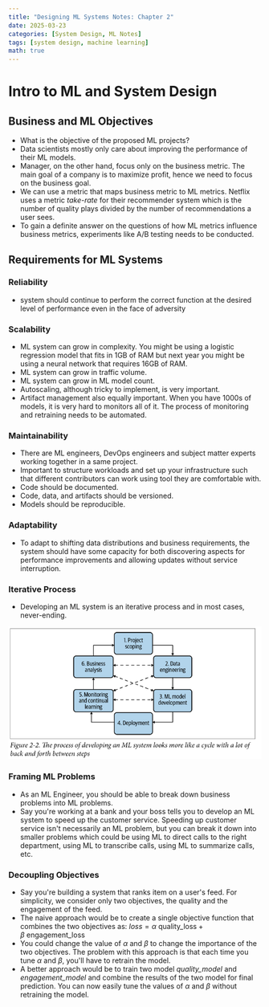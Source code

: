 ```yaml
---
title: "Designing ML Systems Notes: Chapter 2"
date: 2025-03-23
categories: [System Design, ML Notes]
tags: [system design, machine learning]   
math: true
---
```



# Intro to ML and System Design

## Business and ML Objectives

- What is the objective of the proposed ML projects?
- Data scientists mostly only care about improving the performance of their ML models.
- Manager, on the other hand, focus only on the business metric. The main goal of a company is to maximize profit, hence we need to focus on the business goal.
- We can use a metric that maps business metric to ML metrics. Netflix uses a metric *take-rate* for their recommender system which is the number of quality plays divided by the number of recommendations a user sees.
- To gain a definite answer on the questions of how ML metrics influence business metrics, experiments like A/B testing needs to be conducted.

## Requirements for ML Systems

### Reliability

- system should continue to perform the correct function at the desired level of performance even in the face of adversity

### Scalability

- ML system can grow in complexity. You might be using a logistic regression model that fits in 1GB of RAM but next year you might be using a neural network that requires 16GB of RAM.
- ML system can grow in traffic volume.
- ML system can grow in ML model count.
- Autoscaling, although tricky to implement, is very important.
- Artifact management also equally important. When you have 1000s of models, it is very hard to monitors all of it. The process of monitoring and retraining needs to be automated.

### Maintainability

- There are ML engineers, DevOps engineers and subject matter experts working together in a same project.
- Important to structure workloads and set up your infrastructure such that different contributors can work using tool they are comfortable with.
- Code should be documented.
- Code, data, and artifacts should be versioned.
- Models should be reproducible.

 

### Adaptability

- To adapt to shifting data distributions and business requirements, the system should have some capacity for both discovering aspects for performance improvements and allowing updates without service interruption.

### Iterative Process

- Developing an ML system is an iterative process and in most cases, never-ending.

<img src="/assets/img/process-ml-dev.png" style="width:600px;" alt="Task Interference">

### Framing ML Problems

- As an ML Engineer, you should be able to break down business problems into ML problems.
- Say you're working at a bank and your boss tells you to develop an ML system to speed up the customer service. Speeding up customer service isn't necessarily an ML problem, but you can break it down into smaller problems which could be using ML to direct calls to the right department, using ML to transcribe calls, using ML to summarize calls, etc.

### Decoupling Objectives

- Say you're building a system that ranks item on a user's feed. For simplicity, we consider only two objectives, the quality and the engagement of the feed.
- The naive approach would be to create a single objective function that combines the two objectives as: $loss = \alpha \ \text{quality_loss} + \beta \ \text{engagement_loss}$
- You could change the value of $\alpha$ and $\beta$ to change the importance of the two objectives. The problem with this approach is that each time you tune $\alpha$ and $\beta$, you'll have to retrain the model.
- A better approach would be to train two model *quality_model* and *engagement_model* and combine the results of the two model for final prediction. You can now easily tune the values of $\alpha$ and $\beta$ without retraining the model.